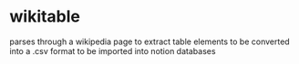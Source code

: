 # wikitable
 parses through a wikipedia page to extract table elements to be converted into a .csv format to be imported into notion databases
